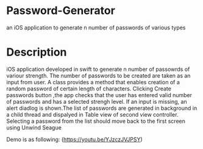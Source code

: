 # Password-Generator
an iOS application to generate n number of passwords of various types

# Description
iOS application developed in swift to generate n number of passowrds of variour strength. The number of passwords to be created are taken as an input from user. A class provides a method that enables creation of a random password of certain length of characters.
Clicking Create passwords button ,the app checks that the user has entered valid number of passwords and has a selected strengh level. If an input is missing, an alert diadlog is shown.The list of passwords are generated in background in a child thread and dispalyed in Table view of second view controller.
Selecting a password from the list should move back to the first screen using Unwind Seague

Demo is as following: (https://youtu.be/YJzczJVJPSY)
